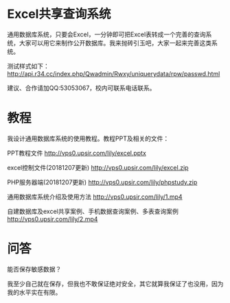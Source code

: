 # Excel共享查询系统
通用数据库系统，只要会Excel，一分钟即可把Excel表转成一个完善的查询系统，大家可以用它来制作公开数据库。我来抛砖引玉吧，大家一起来完善这类系统。

测试样式如下：http://api.r34.cc/index.php/Qwadmin/Rwxy/uniquerydata/rpw/passwd.html

建议、合作请加QQ:53053067，校内可联系电话联系。

# 教程
我设计通用数据库系统的使用教程。教程PPT及相关的文件：

PPT教程文件
http://vps0.upsir.com/lily/excel.pptx

excel控制文件(20181207更新)
http://vps0.upsir.com/lily/excel.zip

PHP服务器端(20181207更新)
http://vps0.upsir.com/lily/phpstudy.zip

通用数据库系统介绍及使用方法
http://vps0.upsir.com/lily/1.mp4

自建数据库及excel共享案例、手机数据查询案例、多表查询案例
http://vps0.upsir.com/lily/2.mp4

# 问答
能否保存敏感数据？

我至少自己就在保存，但我也不敢保证绝对安全，其它就算我保证了也没用，因为我的水平实在有限。


